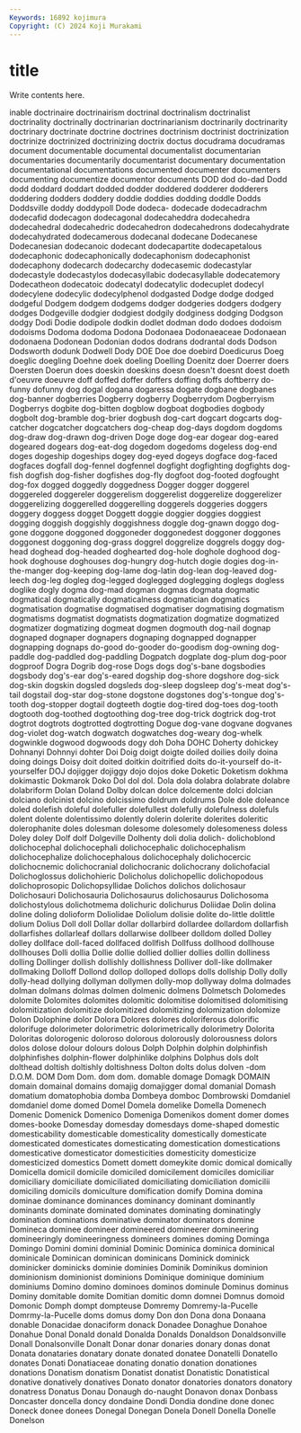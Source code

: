 ```yaml
---
Keywords: 16892 kojimura
Copyright: (C) 2024 Koji Murakami
---
```


# title

Write contents here.



inable doctrinaire
doctrinairism doctrinal doctrinalism doctrinalist doctrinality doctrinally doctrinarian doctrinarianism doctrinarily doctrinarity
doctrinary doctrinate doctrine doctrines doctrinism doctrinist doctrinization doctrinize doctrinized doctrinizing
doctrix doctus docudrama docudramas document documentable documental documentalist documentarian documentaries
documentarily documentarist documentary documentation documentational documentations documented documenter documenters documenting
documentize documentor documents DOD dod do-dad Dodd dodd doddard doddart
dodded dodder doddered dodderer dodderers doddering dodders doddery doddie doddies
dodding doddle Dodds Doddsville doddy doddypoll Dode dodeca- dodecade dodecadrachm
dodecafid dodecagon dodecagonal dodecaheddra dodecahedra dodecahedral dodecahedric dodecahedron dodecahedrons dodecahydrate
dodecahydrated dodecamerous dodecanal dodecane Dodecanese Dodecanesian dodecanoic dodecant dodecapartite dodecapetalous
dodecaphonic dodecaphonically dodecaphonism dodecaphonist dodecaphony dodecarch dodecarchy dodecasemic dodecastylar dodecastyle
dodecastylos dodecasyllabic dodecasyllable dodecatemory Dodecatheon dodecatoic dodecatyl dodecatylic dodecuplet dodecyl
dodecylene dodecylic dodecylphenol dodgasted Dodge dodge dodged dodgeful Dodgem dodgem
dodgems dodger dodgeries dodgers dodgery dodges Dodgeville dodgier dodgiest dodgily
dodginess dodging Dodgson dodgy Dodi Dodie dodipole dodkin dodlet dodman
dodo dodoes dodoism dodoisms Dodoma dodoma Dodona Dodonaea Dodonaeaceae Dodonaean
dodonaena Dodonean Dodonian dodos dodrans dodrantal dods Dodson Dodsworth dodunk
Dodwell Dody DOE Doe doe doebird Doedicurus Doeg doeglic doegling
Doehne doek doeling Doelling Doenitz doer Doerrer doers Doersten Doerun
does doeskin doeskins doesn doesn't doesnt doest doeth d'oeuvre doeuvre
doff doffed doffer doffers doffing doffs doftberry do-funny dofunny dog
dogal dogana dogaressa dogate dogbane dogbanes dog-banner dogberries Dogberry dogberry
Dogberrydom Dogberryism Dogberrys dogbite dog-bitten dogblow dogboat dogbodies dogbody dogbolt
dog-bramble dog-brier dogbush dog-cart dogcart dogcarts dog-catcher dogcatcher dogcatchers dog-cheap
dog-days dogdom dogdoms dog-draw dog-drawn dog-driven Doge doge dog-ear dogear
dog-eared dogeared dogears dog-eat-dog dogedom dogedoms dogeless dog-end doges dogeship
dogeships dogey dog-eyed dogeys dogface dog-faced dogfaces dogfall dog-fennel dogfennel
dogfight dogfighting dogfights dog-fish dogfish dog-fisher dogfishes dog-fly dogfoot dog-footed
dogfought dog-fox dogged doggedly doggedness Dogger dogger doggerel doggereled doggereler
doggerelism doggerelist doggerelize doggerelizer doggerelizing doggerelled doggerelling doggerels doggeries doggers
doggery doggess dogget Doggett doggie doggier doggies doggiest dogging doggish
doggishly doggishness doggle dog-gnawn doggo dog-gone doggone doggoned doggoneder doggonedest
doggoner doggones doggonest doggoning dog-grass doggrel doggrelize doggrels doggy dog-head
doghead dog-headed doghearted dog-hole doghole doghood dog-hook doghouse doghouses dog-hungry
dog-hutch dogie dogies dog-in-the-manger dog-keeping dog-lame dog-latin dog-lean dog-leaved dog-leech
dog-leg dogleg dog-legged doglegged doglegging doglegs dogless doglike dogly dogma
dog-mad dogman dogmas dogmata dogmatic dogmatical dogmatically dogmaticalness dogmatician dogmatics
dogmatisation dogmatise dogmatised dogmatiser dogmatising dogmatism dogmatisms dogmatist dogmatists dogmatization
dogmatize dogmatized dogmatizer dogmatizing dogmeat dogmen dogmouth dog-nail dognap dognaped
dognaper dognapers dognaping dognapped dognapper dognapping dognaps do-good do-gooder do-goodism
dog-owning dog-paddle dog-paddled dog-paddling Dogpatch dogplate dog-plum dog-poor dogproof Dogra
Dogrib dog-rose Dogs dogs dog's-bane dogsbodies dogsbody dog's-ear dog's-eared dogship
dog-shore dogshore dog-sick dog-skin dogskin dogsled dogsleds dog-sleep dogsleep dog's-meat
dog's-tail dogstail dog-star dog-stone dogstone dogstones dog's-tongue dog's-tooth dog-stopper dogtail
dogteeth dogtie dog-tired dog-toes dog-tooth dogtooth dog-toothed dogtoothing dog-tree dog-trick
dogtrick dog-trot dogtrot dogtrots dogtrotted dogtrotting Dogue dog-vane dogvane dogvanes
dog-violet dog-watch dogwatch dogwatches dog-weary dog-whelk dogwinkle dogwood dogwoods dogy
doh Doha DOHC Doherty dohickey Dohnanyi Dohnnyi dohter Doi Doig
doigt doigte doiled doilies doily doina doing doings Doisy doit
doited doitkin doitrified doits do-it-yourself do-it-yourselfer DOJ dojigger dojiggy dojo
dojos doke Doketic Doketism dokhma dokimastic Dokmarok Doko Dol dol
dol. Dola dola dolabra dolabrate dolabre dolabriform Dolan Doland Dolby
dolcan dolce dolcemente dolci dolcian dolciano dolcinist dolcino dolcissimo doldrum
doldrums Dole dole doleance doled dolefish doleful dolefuller dolefullest dolefully
dolefulness dolefuls dolent dolente dolentissimo dolently dolerin dolerite dolerites doleritic
dolerophanite doles dolesman dolesome dolesomely dolesomeness doless Doley doley Dolf
dolf Dolgeville Dolhenty doli dolia dolich- dolichoblond dolichocephal dolichocephali dolichocephalic
dolichocephalism dolichocephalize dolichocephalous dolichocephaly dolichocercic dolichocnemic dolichocranial dolichocranic dolichocrany dolichofacial
Dolichoglossus dolichohieric Dolicholus dolichopellic dolichopodous dolichoprosopic Dolichopsyllidae Dolichos dolichos dolichosaur
Dolichosauri Dolichosauria Dolichosaurus dolichosaurus Dolichosoma dolichostylous dolichotmema dolichuric dolichurus Doliidae
Dolin dolina doline doling dolioform Doliolidae Doliolum dolisie dolite do-little
dolittle dolium Dolius Doll doll Dollar dollar dollarbird dollardee dollardom
dollarfish dollarfishes dollarleaf dollars dollarwise dollbeer dolldom dolled Dolley dolley
dollface doll-faced dollfaced dollfish Dollfuss dollhood dollhouse dollhouses Dolli dollia
Dollie dollie dollied dollier dollies dollin dolliness dolling Dollinger dollish
dollishly dollishness Dolliver doll-like dollmaker dollmaking Dolloff Dollond dollop dolloped
dollops dolls dollship Dolly dolly dolly-head dollying dollyman dollymen dolly-mop
dollyway dolma dolmades dolman dolmans dolmas dolmen dolmenic dolmens Dolmetsch
Dolomedes dolomite Dolomites dolomites dolomitic dolomitise dolomitised dolomitising dolomitization dolomitize
dolomitized dolomitizing dolomization dolomize Dolon Dolophine dolor Dolora Dolores dolores
doloriferous dolorific dolorifuge dolorimeter dolorimetric dolorimetrically dolorimetry Dolorita Doloritas dolorogenic
doloroso dolorous dolorously dolorousness dolors dolos dolose dolour dolours dolous
Dolph Dolphin dolphin dolphinfish dolphinfishes dolphin-flower dolphinlike dolphins Dolphus dols
dolt dolthead doltish doltishly doltishness Dolton dolts dolus dolven -dom
D.O.M. DOM Dom Dom. dom dom. domable domage Domagk DOMAIN
domain domainal domains domajig domajigger domal domanial Domash domatium domatophobia
domba Dombeya domboc Dombrowski Domdaniel domdaniel dome domed Domel Domela
domelike Domella Domenech Domenic Domenick Domenico Domeniga Domenikos doment domer
domes domes-booke Domesday domesday domesdays dome-shaped domestic domesticability domesticable domesticality
domestically domesticate domesticated domesticates domesticating domestication domestications domesticative domesticator domesticities
domesticity domesticize domesticized domestics Domett domett domeykite domic domical domically
Domicella domicil domicile domiciled domicilement domiciles domiciliar domiciliary domiciliate domiciliated
domiciliating domiciliation domicilii domiciling domicils domiculture domification domify Domina domina
dominae dominance dominances dominancy dominant dominantly dominants dominate dominated dominates
dominating dominatingly domination dominations dominative dominator dominators domine Domineca dominee
domineer domineered domineerer domineering domineeringly domineeringness domineers domines doming Dominga
Domingo Domini domini dominial Dominic Dominica dominica dominical dominicale Dominican
dominican dominicans Dominick dominick dominicker dominicks dominie dominies Dominik Dominikus
dominion dominionism dominionist dominions Dominique dominique dominium dominiums Domino domino
dominoes dominos dominule Dominus dominus Dominy domitable domite Domitian domitic
domn domnei Domnus domoid Domonic Domph dompt dompteuse Domremy Domremy-la-Pucelle
Domrmy-la-Pucelle doms domus domy Don don Dona dona Donaana donable
Donacidae donaciform donack Donadee Donaghue Donahoe Donahue Donal Donald donald
Donalda Donalds Donaldson Donaldsonville Donall Donalsonville Donalt Donar donar donaries
donary donas donat Donata donataries donatary donate donated donatee Donatelli
Donatello donates Donati Donatiaceae donating donatio donation donationes donations Donatism
donatism Donatist donatist Donatistic Donatistical donative donatively donatives Donato donator
donatories donators donatory donatress Donatus Donau Donaugh do-naught Donavon donax
Donbass Doncaster doncella doncy dondaine Dondi Dondia dondine done donec
Doneck donee donees Donegal Donegan Donela Donell Donella Donelle Donelson
